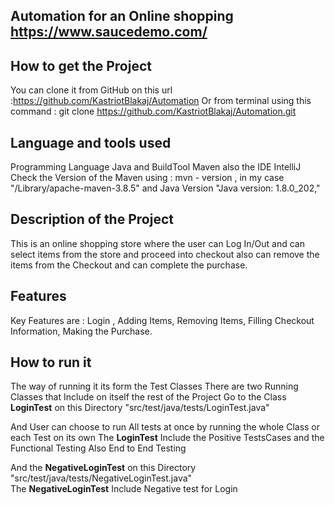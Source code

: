 ## Automation for an Online shopping https://www.saucedemo.com/

## How to get the Project 

You can clone it from GitHub on this url :https://github.com/KastriotBlakaj/Automation
Or from terminal using this command : git clone https://github.com/KastriotBlakaj/Automation.git

## Language and tools used

Programming Language Java and BuildTool Maven also the IDE IntelliJ 
Check the Version of the Maven using : mvn - version , in my case "/Library/apache-maven-3.8.5"
and Java Version "Java version: 1.8.0_202,"

## Description of the Project 

This is an online shopping store where the user can Log In/Out and can select items from the store and 
proceed into checkout  also can remove the items from the Checkout and can complete the purchase.

## Features 

Key Features are : 
    Login , Adding Items, Removing Items, Filling Checkout Information, Making the Purchase.


## How to run it 

The way of running it its form the Test Classes 
There are two Running Classes that Include on itself the rest of the Project 
Go to the Class **LoginTest** on this Directory "src/test/java/tests/LoginTest.java" 

And User can choose to run All tests at once by running the whole Class or each Test on its own 
The **LoginTest** Include the  Positive TestsCases and the Functional Testing Also End to End Testing 

And the **NegativeLoginTest** on this Directory "src/test/java/tests/NegativeLoginTest.java"  
The **NegativeLoginTest** Include Negative test for Login






